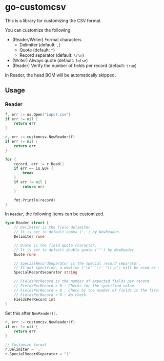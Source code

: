 # go-customcsv

This is a library for customizing the CSV format.

You can customize the following.

* (Reader/Writer) Format characters
    * Delimiter (default: `,`)
    * Quote (default: `"`)
    * Record separator (default: `\r\n`)
* (Writer) Always quote (default: `false`)
* (Reader) Verify the number of fields per record (default: `true`)

In Reader, the head BOM will be automatically skipped.

## Usage

### Reader

```go
f, err := os.Open("input.csv")
if err != nil {
	return err
}

r, err := customcsv.NewReader(f)
if err != nil {
	return err
}

for {
	record, err := r.Read()
	if err == io.EOF {
		break
	}
	if err != nil {
    	return err
	}

    fmt.Println(record)
}
```

In `Reader`, the following items can be customized.

```go
type Reader struct {
	// Delimiter is the field delimiter.
	// It is set to default comma (',') by NewReader.
	Delimiter rune

	// Quote is the field quote character.
	// It is set to default double quote ('"') by NewReader.
	Quote rune

	// SpecialRecordSeparator is the special record separator.
	// If not specified, a newline ('\n' '\r' '\r\n') will be used as the record separator.
	SpecialRecordSeparator string

	// FieldsPerRecord is the number of expected fields per record.
	// FieldsPerRecord > 0 : Checks for the specified value.
	// FieldsPerRecord = 0 : Check by the number of fields in the first record.
	// FieldsPerRecord < 0 : No check.
	FieldsPerRecord int
}
```

Set this after `NewReader()`.

```go
r, err := customcsv.NewReader(f)
if err != nil {
	return err
}

// Customize format
r.Delimiter = ';'
r.SpecialRecordSeparator = "|"
```
